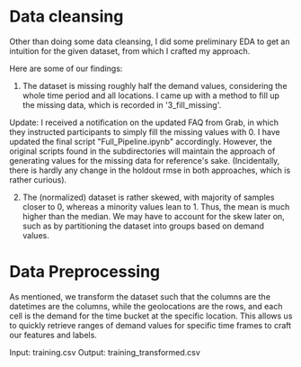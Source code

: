 # Data cleansing

Other than doing some data cleansing, I did some preliminary EDA to get an intuition for the given dataset,
from which I crafted my approach. 

Here are some of our findings:

1. The dataset is missing roughly half the demand values, considering the whole time period and all locations.
I came up with a method to fill up the missing data, which is recorded in '3_fill_missing'.

Update: I received a notification on the updated FAQ from Grab, in which they instructed participants to simply fill the
missing values with 0. I have updated the final script "Full_Pipeline.ipynb" accordingly. However, the original scripts found 
in the subdirectories will maintain the approach of generating values for the missing data for reference's sake.
(Incidentally, there is hardly any change in the holdout rmse in both approaches, which is rather curious).

2. The (normalized) dataset is rather skewed, with majority of samples closer to 0, whereas a minority values lean to 1. 
Thus, the mean is much higher than the median. We may have to account for the skew later on, such as by partitioning the dataset
into groups based on demand values.

# Data Preprocessing

As mentioned, we transform the dataset such that the columns are the datetimes are the columns, while the geolocations
are the rows, and each cell is the demand for the time bucket at the specific location. This allows us to quickly
retrieve ranges of demand values for specific time frames to craft our features and labels.

Input: training.csv
Output: training_transformed.csv